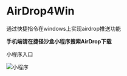 # AirDrop4Win

通过快捷指令在windows上实现airdrop推送功能


**手机端请在捷径沙盒小程序搜索AirDrop下载**

小程序入口

![小程序](http://blog.starchina.top/images/jjsh.jpg)


